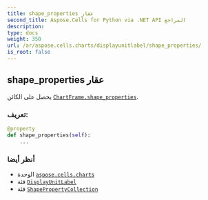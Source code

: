```yaml
---
title: shape_properties عقار
second_title: Aspose.Cells for Python via .NET API المراجع
description:
type: docs
weight: 350
url: /ar/aspose.cells.charts/displayunitlabel/shape_properties/
is_root: false
---
```

##  shape_properties عقار

يحصل على الكائن [`ChartFrame.shape_properties`](/cells/python-net/ar/aspose.cells.charts/chartframe#shape_properties).
###  تعريف:
```python
@property
def shape_properties(self):
    ...
```

###  أنظر أيضا
* الوحدة [`aspose.cells.charts`](../../)
* فئة [`DisplayUnitLabel`](/cells/python-net/ar/aspose.cells.charts/displayunitlabel)
* فئة [`ShapePropertyCollection`](/cells/python-net/ar/aspose.cells.drawing/shapepropertycollection)
